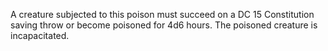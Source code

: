 A creature subjected to this poison must succeed on a DC 15 Constitution saving throw or become poisoned for 4d6 hours. The poisoned creature is incapacitated.